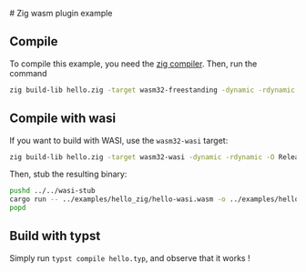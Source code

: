 # Zig wasm plugin example

## Compile

To compile this example, you need the [zig compiler](https://ziglang.org/). Then, run the command

```sh
zig build-lib hello.zig -target wasm32-freestanding -dynamic -rdynamic -O ReleaseSmall
```

## Compile with wasi

If you want to build with WASI, use the `wasm32-wasi` target:

```sh
zig build-lib hello.zig -target wasm32-wasi -dynamic -rdynamic -O ReleaseSmall -o hello-wasi.wasm
```

Then, stub the resulting binary:

```sh
pushd ../../wasi-stub
cargo run -- ../examples/hello_zig/hello-wasi.wasm -o ../examples/hello_zig/hello-wasi.wasm
popd
```

## Build with typst

Simply run `typst compile hello.typ`, and observe that it works !